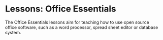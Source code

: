 # Lessons: Office Essentials

The Office Essentials lessons aim for teaching how to use open source office software, such as a word processor, spread sheet editor or database system.
